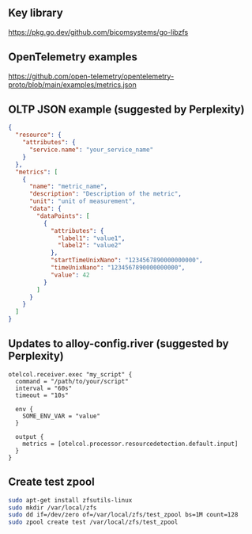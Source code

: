 ## Key library

https://pkg.go.dev/github.com/bicomsystems/go-libzfs

## OpenTelemetry examples

https://github.com/open-telemetry/opentelemetry-proto/blob/main/examples/metrics.json

## OLTP JSON example (suggested by Perplexity)

```json
{
  "resource": {
    "attributes": {
      "service.name": "your_service_name"
    }
  },
  "metrics": [
    {
      "name": "metric_name",
      "description": "Description of the metric",
      "unit": "unit of measurement",
      "data": {
        "dataPoints": [
          {
            "attributes": {
              "label1": "value1",
              "label2": "value2"
            },
            "startTimeUnixNano": "1234567890000000000",
            "timeUnixNano": "1234567890000000000",
            "value": 42
          }
        ]
      }
    }
  ]
}
```

##  Updates to alloy-config.river (suggested by Perplexity)

```
otelcol.receiver.exec "my_script" {
  command = "/path/to/your/script"
  interval = "60s"
  timeout = "10s"

  env {
    SOME_ENV_VAR = "value"
  }

  output {
    metrics = [otelcol.processor.resourcedetection.default.input]
  }
}
```

## Create test zpool


```bash
sudo apt-get install zfsutils-linux
sudo mkdir /var/local/zfs
sudo dd if=/dev/zero of=/var/local/zfs/test_zpool bs=1M count=128
sudo zpool create test /var/local/zfs/test_zpool
```
